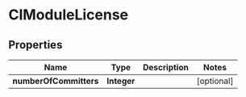 # CIModuleLicense

## Properties
Name | Type | Description | Notes
------------ | ------------- | ------------- | -------------
**numberOfCommitters** | **Integer** |  |  [optional]
